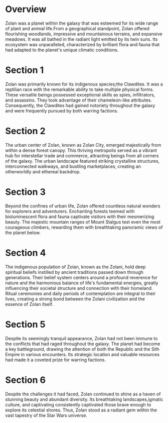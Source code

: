 # Overview

Zolan was a planet within the galaxy that was esteemed for its wide range of plant and animal life.From a geographical standpoint, Zolan offered flourishing woodlands, impressive and mountainous terrains, and expansive meadows.
It was all bathed in the radiant light emitted by its twin suns.
Its ecosystem was unparalleled, characterized by brilliant flora and fauna that had adapted to the planet's unique climatic conditions.

# Section 1

Zolan was primarily known for its indigenous species;the Clawdites.
It was a reptilian race with the remarkable ability to take multiple physical forms.
These versatile beings possessed exceptional skills as spies, infiltrators, and assassins.
They took advantage of their chameleon-like attributes.
Consequently, the Clawdites had gained notoriety throughout the galaxy and were frequently pursued by both warring factions.

# Section 2

The urban center of Zolan, known as Zolan City, emerged majestically from within a dense forest canopy.
This thriving metropolis served as a vibrant hub for interstellar trade and commerce, attracting beings from all corners of the galaxy.
The urban landscape featured striking crystalline structures, interconnected walkways, and bustling marketplaces, creating an otherworldly and ethereal backdrop.

# Section 3

Beyond the confines of urban life, Zolan offered countless natural wonders for explorers and adventurers.
Enchanting forests teemed with bioluminescent flora and fauna captivate visitors with their mesmerizing beauty.
The majestic mountain ranges of Mount Stalgus test even the most courageous climbers, rewarding them with breathtaking panoramic views of the planet below.

# Section 4

The indigenous population of Zolan, known as the Zolani, hold deep spiritual beliefs instilled by ancient traditions passed down through generations.
Their belief system centers around a profound reverence for nature and the harmonious balance of life's fundamental energies, greatly influencing their societal structure and connection with their homeland.
Ritual ceremonies and daily periods of contemplation are integral to their lives, creating a strong bond between the Zolani civilization and the essence of Zolan itself.

# Section 5

Despite its seemingly tranquil appearance, Zolan had not been immune to the conflicts that had raged throughout the galaxy.
The planet had become a key battleground, drawing the attention of both the Republic and the Sith Empire in various encounters.
Its strategic location and valuable resources had made it a coveted prize for warring factions.

# Section 6

Despite the challenges it had faced, Zolan continued to shine as a haven of stunning beauty and abundant diversity.
Its breathtaking landscapes,igmatic culture, and captivating consistently captivated those brave enough to explore its celestial shores.
Thus, Zolan stood as a radiant gem within the vast tapestry of the Star Wars universe.
